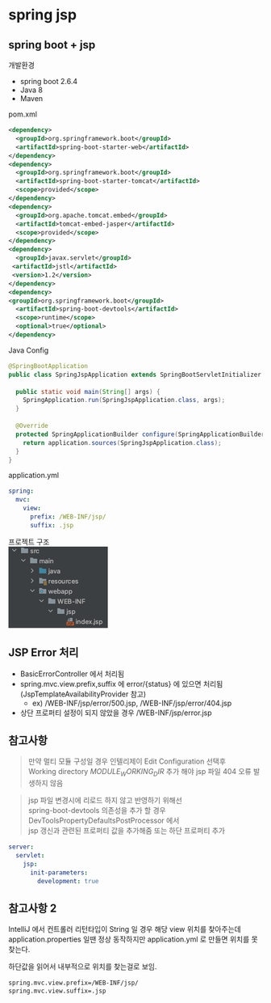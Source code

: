 # spring jsp

## spring boot + jsp
개발환경
- spring boot 2.6.4
- Java 8
- Maven

pom.xml
```xml
<dependency>
  <groupId>org.springframework.boot</groupId>
  <artifactId>spring-boot-starter-web</artifactId>
</dependency>
<dependency>
  <groupId>org.springframework.boot</groupId>
  <artifactId>spring-boot-starter-tomcat</artifactId>
  <scope>provided</scope>
</dependency>
<dependency>
  <groupId>org.apache.tomcat.embed</groupId>
  <artifactId>tomcat-embed-jasper</artifactId>
  <scope>provided</scope>
</dependency>
<dependency>
  <groupId>javax.servlet</groupId>
 <artifactId>jstl</artifactId>
 <version>1.2</version>
</dependency>
<dependency>
<groupId>org.springframework.boot</groupId>
  <artifactId>spring-boot-devtools</artifactId>
  <scope>runtime</scope>
  <optional>true</optional>
</dependency>
```
Java Config
```java
@SpringBootApplication
public class SpringJspApplication extends SpringBootServletInitializer {

  public static void main(String[] args) {
    SpringApplication.run(SpringJspApplication.class, args);
  }

  @Override
  protected SpringApplicationBuilder configure(SpringApplicationBuilder application) {
    return application.sources(SpringJspApplication.class);
  }
}
```
application.yml
```yml
spring:
  mvc:
    view:
      prefix: /WEB-INF/jsp/
      suffix: .jsp
```
프로젝트 구조  
![01](./images/01.png)

## JSP Error 처리
- BasicErrorController 에서 처리됨
- spring.mvc.view.prefix,suffix 에 error/{status} 에 있으면 처리됨 (JspTemplateAvailabilityProvider 참고)
  - ex) /WEB-INF/jsp/error/500.jsp, /WEB-INF/jsp/error/404.jsp
- 상단 프로퍼티 설정이 되지 않았을 경우 /WEB-INF/jsp/error.jsp

## 참고사항

> 만약 멀티 모듈 구성일 경우 인텔리제이 Edit Configuration 선택후  
> Working directory $MODULE_WORKING_DIR$ 추가 해야 jsp 파일 404 오류 발생하지 않음

> jsp 파일 변경시에 리로드 하지 않고 반영하기 위해선  
> spring-boot-devtools 의존성을 추가 할 경우 DevToolsPropertyDefaultsPostProcessor 에서  
> jsp 갱신과 관련된 프로퍼티 값을 추가해줌 또는 하단 프로퍼티 추가
```yml
server:
  servlet:
    jsp:
      init-parameters:
        development: true
```

## 참고사항 2

IntelliJ 에서 컨트롤러 리턴타입이 String 일 경우 해당 view 위치를 찾아주는데  
application.properties 일땐 정상 동작하지만 application.yml 로 만들면 위치를 못찾는다.

하단값을 읽어서 내부적으로 위치를 찾는걸로 보임.

```properties
spring.mvc.view.prefix=/WEB-INF/jsp/
spring.mvc.view.suffix=.jsp
```
